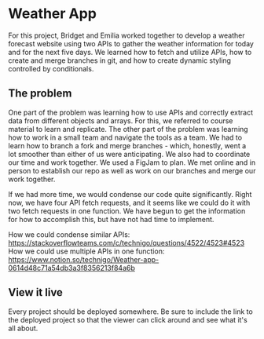 # Weather App

For this project, Bridget and Emilia worked together to develop a weather forecast website using two APIs to gather the weather information for today and for the next five days.  We learned how to fetch and utilize APIs, how to create and merge branches in git, and how to create dynamic styling controlled by conditionals.

## The problem

One part of the problem was learning how to use APIs and correctly extract data from different objects and arrays.  For this, we referred to course material to learn and replicate.  The other part of the problem was learning how to work in a small team and navigate the tools as a team.  We had to learn how to branch a fork and merge branches - which, honestly, went a lot smoother than either of us were anticipating.  We also had to coordinate our time and work together.  We used a FigJam to plan. We met online and in person to establish our repo as well as work on our branches and merge our work together. 

If we had more time, we would condense our code quite significantly.  Right now, we have four API fetch requests, and it seems like we could do it with two fetch requests in one function.  We have begun to get the information for how to accomplish this, but have not had time to implement.

How we could condense similar APIs: https://stackoverflowteams.com/c/technigo/questions/4522/4523#4523
How we could use multiple APIs in one function: https://www.notion.so/technigo/Weather-app-0614d48c71a54db3a3f8356213f84a6b

## View it live

Every project should be deployed somewhere. Be sure to include the link to the deployed project so that the viewer can click around and see what it's all about.
